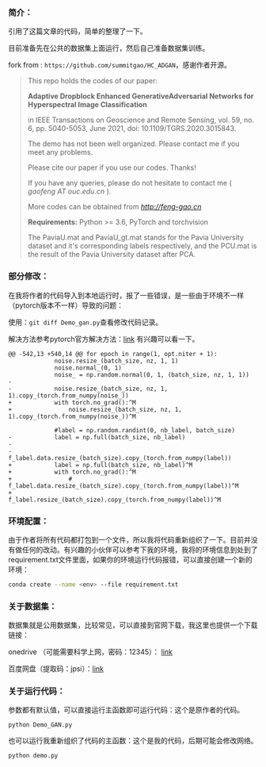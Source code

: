 ### 简介：

引用了这篇文章的代码，简单的整理了一下。

目前准备先在公共的数据集上面运行，然后自己准备数据集训练。

fork from : `https://github.com/summitgao/HC_ADGAN`，感谢作者开源。



> This repo holds the codes of our paper:
>
> **Adaptive Dropblock Enhanced GenerativeAdversarial Networks for Hyperspectral Image Classification**
>
> in IEEE Transactions on Geoscience and Remote Sensing, vol. 59, no. 6, pp. 5040-5053, June 2021, doi: 10.1109/TGRS.2020.3015843.
>
> The demo has not been well organized. Please contact me if you meet any problems.
>
> Please cite our paper if you use our codes. Thanks!
>
> If you have any queries, please do not hesitate to contact me ( *gaofeng AT ouc.edu.cn* ).
>
> More codes can be obtained from *http://feng-gao.cn*
>
> 
>
> **Requirements:** Python >= 3.6, PyTorch and torchvision 
>
> The PaviaU.mat and PaviaU_gt.mat stands for the Pavia University dataset and it's corresponding labels respectively, and the PCU.mat is the result of the Pavia University dataset after PCA.
>



### 部分修改：

在我将作者的代码导入到本地运行时，报了一些错误，是一些由于环境不一样（pytorch版本不一样）导致的问题：

使用：`git diff Demo_gan.py`查看修改代码记录。

解决方法参考pytorch官方解决方法：[link](https://discuss.pytorch.org/t/runtimeerror-set-sizes-contiguous-is-not-allowed-on-tensor-created-from-data-or-detach-in-pytorch-1-1-0/44208) 有兴趣可以看一下。

```text
@@ -542,13 +540,14 @@ for epoch in range(1, opt.niter + 1):
             noise.resize_(batch_size, nz, 1, 1)
             noise.normal_(0, 1)
             noise_ = np.random.normal(0, 1, (batch_size, nz, 1, 1))
-
-            noise.resize_(batch_size, nz, 1, 1).copy_(torch.from_numpy(noise_))
+            with torch.no_grad():^M
+                noise.resize_(batch_size, nz, 1, 1).copy_(torch.from_numpy(noise_))^M
 
             #label = np.random.randint(0, nb_label, batch_size)
-            label = np.full(batch_size, nb_label)
-
-            f_label.data.resize_(batch_size).copy_(torch.from_numpy(label))
+            label = np.full(batch_size, nb_label)^M
+            with torch.no_grad():^M
+                # f_label.data.resize_(batch_size).copy_(torch.from_numpy(label))^M
+                f_label.resize_(batch_size).copy_(torch.from_numpy(label))^M

```

### 环境配置：

由于作者将所有代码都打包到一个文件，所以我将代码重新组织了一下。目前并没有做任何的改动。有兴趣的小伙伴可以参考下我的环境，我将的环境信息到处到了requirement.txt文件里面，如果你的环境运行代码报错，可以直接创建一个新的环境：

```bash
conda create --name <env> --file requirement.txt
```

### 关于数据集：

数据集就是公用数据集，比较常见，可以直接到官网下载，我这里也提供一个下载链接：

onedrive （可能需要科学上网，密码：12345）： [link](https://8lkk36-my.sharepoint.com/:f:/g/personal/roczhang_8lkk36_onmicrosoft_com/EimlIYhaPYpPntKo2-BKey8Bwarqtz2kC2JB5imXuJmO9A?e=kzfeli)

百度网盘（提取码：jpsi）：[link](https://pan.baidu.com/s/1SpXMeqTmv4Kn5E5iAXLiIw?pwd=jpsi)

### 关于运行代码：

参数都有默认值，可以直接运行主函数即可运行代码：这个是原作者的代码。

```
python Demo_GAN.py
```

也可以运行我重新组织了代码的主函数：这个是我的代码，后期可能会修改网络。

```
python demo.py
```





